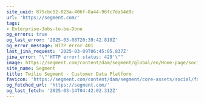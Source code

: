 ```yaml
---
site_uuid: 875cbc52-023a-406f-8a44-96fc7da54d9c
url: 'https://segment.com/'
tags:
- Enterprise-Jobs-to-be-Done
og_errors: true
og_last_error: '2025-03-08T20:39:42.810Z'
og_error_message: HTTP error 401
last_jina_request: '2025-03-09T06:45:05.837Z'
jina_error: "\"'HTTP error! status: 429'\""
image: https://segment.com/content/dam/segment/global/en/Home-page/social-image/OgHome-470ccd9554a990c639ff23e47ef287e6.png
site_name: Segment
title: Twilio Segment - Customer Data Platform
favicon: 'https://segment.com/content/dam/segment/core-assets/social/favicon-32x32.png'
og_fetched_url: 'https://segment.com/'
og_last_fetch: '2025-03-14T04:42:02.312Z'
---
```


